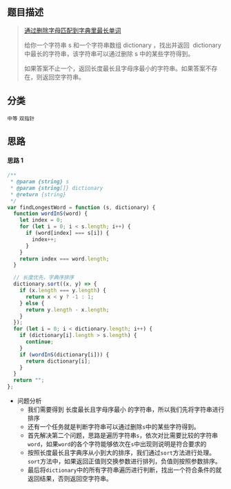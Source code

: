 ## 题目描述

> [通过删除字母匹配到字典里最长单词](https://leetcode-cn.com/problems/longest-word-in-dictionary-through-deleting/)
>
> 给你一个字符串 s 和一个字符串数组 dictionary ，找出并返回  dictionary 中最长的字符串，该字符串可以通过删除 s 中的某些字符得到。
>
> 如果答案不止一个，返回长度最长且字母序最小的字符串。如果答案不存在，则返回空字符串。

## 分类

`中等` `双指针`

## 思路

#### 思路 1

```javascript
/**
 * @param {string} s
 * @param {string[]} dictionary
 * @return {string}
 */
var findLongestWord = function (s, dictionary) {
  function wordInS(word) {
    let index = 0;
    for (let i = 0; i < s.length; i++) {
      if (word[index] === s[i]) {
        index++;
      }
    }
    return index === word.length;
  }

  // 长度优先，字典序排序
  dictionary.sort((x, y) => {
    if (x.length === y.length) {
      return x < y ? -1 : 1;
    } else {
      return y.length - x.length;
    }
  });
  for (let i = 0; i < dictionary.length; i++) {
    if (dictionary[i].length > s.length) {
      continue;
    }
    if (wordInS(dictionary[i])) {
      return dictionary[i];
    }
  }
  return "";
};
```

- 问题分析
  - 我们需要得到 长度最长且字母序最小 的字符串，所以我们先将字符串进行排序
  - 还有一个任务就是判断字符串可以通过删除`s`中的某些字符得到。
  - 首先解决第二个问题，思路是遍历字符串`s`，依次对比需要比较的字符串`word`，如果`word`的各个字符能够依次在`s`中出现则说明是符合要求的
  - 按照长度最长且字典序从小到大的排序，我们通过`sort`方法进行处理。`sort`方法中，如果返回正值则交换参数进行排列，负值则按照参数排序。
  - 最后将`dictionary`中的所有字符串遍历进行判断，找出一个符合条件的就返回结果，否则返回空字符串。
